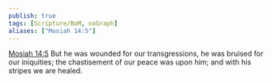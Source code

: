 ```yaml
---
publish: true
tags: [Scripture/BoM, noGraph]
aliases: ["Mosiah 14:5"]
---
```

[Mosiah 14:5](https://churchofjesuschrist.org/study/scriptures/bofm/mosiah/14?lang=eng&id=p5#p5) But he was wounded for our transgressions, he was bruised for our iniquities; the chastisement of our peace was upon him; and with his stripes we are healed.
